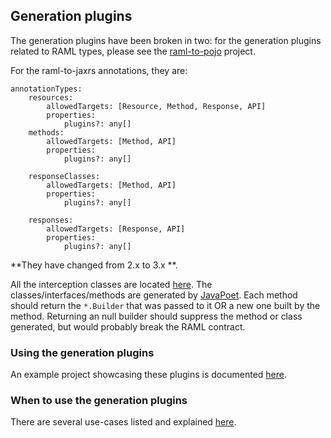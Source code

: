 ## Generation plugins
The generation plugins have been broken in two:  for the generation plugins related to RAML types, please
see the [raml-to-pojo](https://github.com/mulesoft-labs/raml-java-tools/) project.

For the raml-to-jaxrs annotations, they are:
```raml
annotationTypes:
    resources:
        allowedTargets: [Resource, Method, Response, API]
        properties:
            plugins?: any[]
    methods:
        allowedTargets: [Method, API]
        properties:
            plugins?: any[]

    responseClasses:
        allowedTargets: [Method, API]
        properties:
            plugins?: any[]

    responses:
        allowedTargets: [Response, API]
        properties:
            plugins?: any[]
```

**They have changed from 2.x to 3.x **.  

All the interception classes are located [here](src/main/java/org/raml/jaxrs/generator/extension/resources/api).
The classes/interfaces/methods are generated by [JavaPoet](https://github.com/square/javapoet).
Each method should return the `*.Builder` that was passed to it OR
a new one built by the method.  Returning an null builder should suppress the method or class generated, but would 
probably break the RAML contract.

### Using the generation plugins
An example project showcasing these plugins is documented [here](../examples/maven-examples/features/README.md).

### When to use the generation plugins
There are several use-cases listed and explained [here](../examples/maven-examples/features/USE_CASES.MD).

